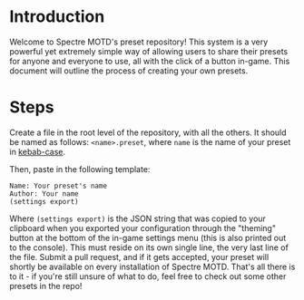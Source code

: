 # Introduction
Welcome to Spectre MOTD's preset repository! This system is a very powerful yet extremely simple way of allowing users to share their presets for anyone and everyone to use, all with the click of a button in-game. This document will outline the process of creating your own presets.

# Steps
Create a file in the root level of the repository, with all the others. It should be named as follows: `<name>.preset`, where `name` is the name of your preset in [kebab-case](http://wiki.c2.com/?KebabCase).

Then, paste in the following template:

```
Name: Your preset's name
Author: Your name
(settings export)
```

Where `(settings export)` is the JSON string that was copied to your clipboard when you exported your configuration through the "theming" button at the bottom of the in-game settings menu (this is also printed out to the console). This must reside on its own single line, the very last line of the file. Submit a pull request, and if it gets accepted, your preset will shortly be available on every installation of Spectre MOTD. That's all there is to it - if you're still unsure of what to do, feel free to check out some other presets in the repo!
